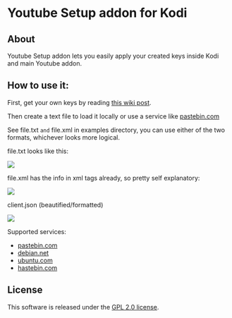 Youtube Setup addon for Kodi
======================

About
-----
Youtube Setup addon lets you easily apply your created keys inside Kodi and main Youtube addon.


How to use it:
---------------------
First, get your own keys by reading [this wiki post](https://github.com/jdf76/plugin.video.youtube/wiki/Personal-API-Keys).

Then create a text file to load it locally or use a service like [pastebin.com](http://pastebin.com/)

See file.txt `and` file.xml in examples directory, you can use either of the two formats, whichever looks more logical.

file.txt looks like this:

![](https://i.imgur.com/Uu46OvX.jpg)

file.xml has the info in xml tags already, so pretty self explanatory:

![](https://i.imgur.com/AWUQo4Q.jpg)

client.json (beautified/formatted)

![](https://i.imgur.com/gVHonLx.jpg)

Supported services:

- [pastebin.com](https://pastebin.com/)
- [debian.net](https://paste.debian.net/)
- [ubuntu.com](https://paste.ubuntu.com/)
- [hastebin.com](https://hastebin.com/)

License
-------
This software is released under the [GPL 2.0 license](http://www.gnu.org/licenses/gpl-2.0.html).
